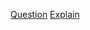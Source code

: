 [Question](https://practice.geeksforgeeks.org/problems/majority-element-1587115620/0)
[Explain](https://www.geeksforgeeks.org/boyer-moore-majority-voting-algorithm/)
